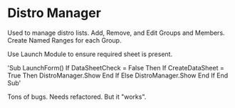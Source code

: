 # Distro Manager

Used to manage distro lists. Add, Remove, and Edit Groups and Members. Create Named Ranges for each Group.

Use Launch Module to ensure required sheet is present.

'Sub LaunchForm()
    If DataSheetCheck = False Then
        If CreateDataSheet = True Then
            DistroManager.Show
        End If
    Else
        DistroManager.Show
    End If
End Sub'

Tons of bugs. Needs refactored. But it "works".